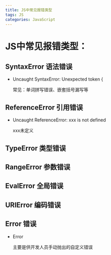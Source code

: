 ```yaml
---
title: JS中常见报错类型 
tags: JS
categories: JavaScript
---
```


# JS中常见报错类型：

## SyntaxError    语法错误
* Uncaught SyntaxError: Unexpected token {

    常见：单词拼写错误、嵌套括号漏写等

<!-- more --> 

## ReferenceError    引用错误
* Uncaught ReferenceError: xxx is not defined

    xxx未定义

## TypeError    类型错误

## RangeError    参数错误

## EvalError    全局错误

## URIError    编码错误

## Error  错误
* Error

    主要是供开发人员手动抛出的自定义错误


